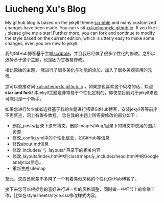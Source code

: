 Liucheng Xu's Blog
========
My github blog is based on the jekyll theme [scribble](https://github.com/muan/scribble) and many customized changes have been made. You can visit [xuliuchengxlc.github.io](http://xuliuchengxlc.github.io). If you like it , please give me a star! Further more, you can fork and continue to modify the style based on the current edition, which is utterly easy to make some changes, even you are new to jekyll.

我的GitHub博客基于主题[scribble](https://github.com/muan/scribble)，并且我已经做了很多个性化的修改。之所以选择基于这个主题，也是因为它极易修改。

相比原始的主题， 我进行了很多美化与功能的添加，加入了很多美观实用的元素。


您可以直接访问 [xuliuchengxlc.github.io](http://xuliuchengxlc.github.io) ，如果您也喜欢这个风格的话，欢迎**star and fork**! 本jekyll主题是非常易于个性化定制的，即使您目前对于jekyll来说可能只是一个新手。

如果您进行fork或者选择基于我的主题进行搭建GitHub博客，安装jekyll等等前序不再赘述，网上有很多教程。
您在我的主题上所需要修改的部分如下：
- 删除_posts/目录下原有博文，删除images/blog/目录下的博文中使用的图片资源
- 修改_config.yml中的个性化信息，如GitHub等信息
- 修改about.md信息
- 修改_includes/ 与_layouts/ 目录下的相关内容
- 修改_layouts/index.html中的clustrmaps与_includes/head.html中的Google analytics信息。
- 重新生成sitemap

至此，您应该就差不多用了一个有着类似风格的个性化GitHub博客了。

接下来您可以根据您的喜好进行进一步的风格调整，同时做一些细节上的修缮工作，比如在stylesheets/style.css修改样式内容。


